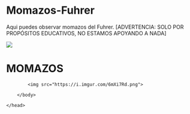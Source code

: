 # Momazos-Fuhrer

Aqui puedes observar momazos del Fuhrer. [ADVERTENCIA: SOLO POR PROPÓSITOS EDUCATIVOS, NO ESTAMOS APOYANDO A NADA]

<html>
<head>
	<title>MOMAZOS FUHRER</title>
</head>
</html>
<img src="https://i.imgur.com/9wxjdmf.jpg">

<h1>MOMAZOS</h1>
	
<html>
	<head>
		<body>
		
			<img src="https://i.imgur.com/6mXi7Rd.png">

		</body>

	</head>
</html>

